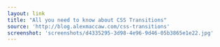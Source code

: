 ```yaml
---
layout: link
title: "All you need to know about CSS Transitions"
source: 'http://blog.alexmaccaw.com/css-transitions'
screenshot: 'screenshots/d4335295-3d98-4e96-9d46-05b3865e1e22.jpg'
---
```



